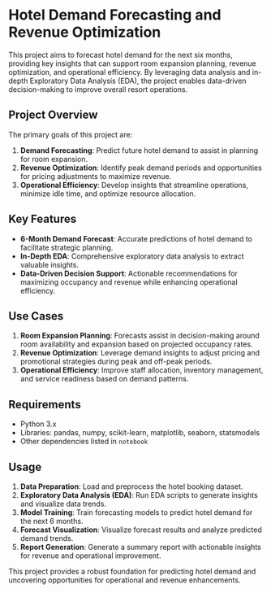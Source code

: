 # Hotel Demand Forecasting and Revenue Optimization

This project aims to forecast hotel demand for the next six months, providing key insights that can support room expansion planning, revenue optimization, and operational efficiency. By leveraging data analysis and in-depth Exploratory Data Analysis (EDA), the project enables data-driven decision-making to improve overall resort operations.

## Project Overview

The primary goals of this project are:
1. **Demand Forecasting**: Predict future hotel demand to assist in planning for room expansion.
2. **Revenue Optimization**: Identify peak demand periods and opportunities for pricing adjustments to maximize revenue.
3. **Operational Efficiency**: Develop insights that streamline operations, minimize idle time, and optimize resource allocation.

## Key Features

- **6-Month Demand Forecast**: Accurate predictions of hotel demand to facilitate strategic planning.
- **In-Depth EDA**: Comprehensive exploratory data analysis to extract valuable insights.
- **Data-Driven Decision Support**: Actionable recommendations for maximizing occupancy and revenue while enhancing operational efficiency.

## Use Cases

1. **Room Expansion Planning**: Forecasts assist in decision-making around room availability and expansion based on projected occupancy rates.
2. **Revenue Optimization**: Leverage demand insights to adjust pricing and promotional strategies during peak and off-peak periods.
3. **Operational Efficiency**: Improve staff allocation, inventory management, and service readiness based on demand patterns.

## Requirements

- Python 3.x
- Libraries: pandas, numpy, scikit-learn, matplotlib, seaborn, statsmodels
- Other dependencies listed in `notebook`

## Usage

1. **Data Preparation**: Load and preprocess the hotel booking dataset.
2. **Exploratory Data Analysis (EDA)**: Run EDA scripts to generate insights and visualize data trends.
3. **Model Training**: Train forecasting models to predict hotel demand for the next 6 months.
4. **Forecast Visualization**: Visualize forecast results and analyze predicted demand trends.
5. **Report Generation**: Generate a summary report with actionable insights for revenue and operational improvement.

This project provides a robust foundation for predicting hotel demand and uncovering opportunities for operational and revenue enhancements.
